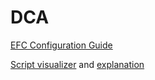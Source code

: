 # DCA

[EFC Configuration Guide](./Tutorials/DddWithEfc/Page.html)

[Script visualizer](https://troelsmortensen.github.io/SqlScriptVisualizer/) and [explanation](https://github.com/TroelsMortensen/SqlScriptVisualizer)